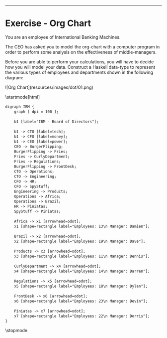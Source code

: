 
<hr>

Exercise - Org Chart
====================

You are an employee of International Banking Machines.

The CEO has asked you to model the org-chart with a computer program in order
to perform some analysis on the effectiveness of middle-managers.

Before you are able to perform your calculations, you will have to decide how you
will model your data. Construct a Haskell data-type to represent the various types
of employees and departments shown in the following diagram:

<div class="center">![Org Chart](resources/images/dot/01.png)</div>

\startmode[html]
~~~{.hidden data-language="dot" data-output="resources/images/dot/01.png" data-filter="./resources/scripts/graph.sh"}
digraph IBM {
	graph [ dpi = 100 ];

	b1 [label="IBM - Board of Directors"];

	b1 -> CTO [label=tech];
	b1 -> CFO [label=money];
	b1 -> CEO [label=power];
	CEO -> BurgerFlipping;
	BurgerFlipping -> Fries;
	Fries -> CurlyDepartment;
	Fries -> Regulations;
	BurgerFlipping -> FrontDesk;
	CTO -> Operations;
	CTO -> Engineering;
	CFO -> HR;
	CFO -> SpyStuff;
	Engineering -> Products;
	Operations -> Africa;
	Operations -> Brazil;
	HR -> Piniatas;
	SpyStuff -> Piniatas;

	Africa -> x1 [arrowhead=odot];
	x1 [shape=rectangle label="Employees: 13\n Manager: Damien"];

	Brazil -> x2 [arrowhead=odot];
	x2 [shape=rectangle label="Employees: 19\n Manager: Dave"];

	Products -> x3 [arrowhead=odot];
	x3 [shape=rectangle label="Employees: 11\n Manager: Dennis"];

	CurlyDepartment -> x4 [arrowhead=odot];
	x4 [shape=rectangle label="Employees: 14\n Manager: Darren"];

	Regulations -> x5 [arrowhead=odot];
	x5 [shape=rectangle label="Employees: 18\n Manager: Dylan"];

	FrontDesk -> x6 [arrowhead=odot];
	x6 [shape=rectangle label="Employees: 23\n Manager: Devin"];

	Piniatas -> x7 [arrowhead=odot];
	x7 [shape=rectangle label="Employees: 22\n Manager: Dorris"];
}
~~~
\stopmode

